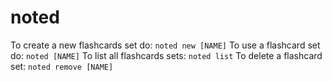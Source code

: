 # noted
To create a new flashcards set do: `noted new [NAME]`
To use a flashcard set do: `noted [NAME]`
To list all flashcards sets: `noted list`
To delete a flashcard set: `noted remove [NAME]`
